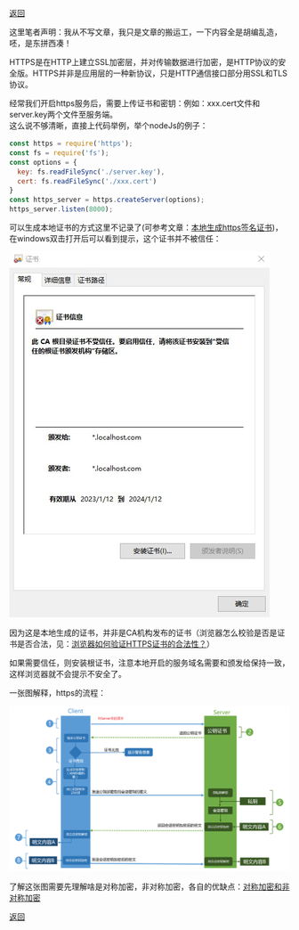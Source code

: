 [返回](./index.md)

这里笔者声明：我从不写文章，我只是文章的搬运工，一下内容全是胡编乱造，呸，是东拼西凑！

HTTPS是在HTTP上建立SSL加密层，并对传输数据进行加密，是HTTP协议的安全版。HTTPS并非是应用层的一种新协议，只是HTTP通信接口部分用SSL和TLS协议。

经常我们开启https服务后，需要上传证书和密钥：例如：xxx.cert文件和server.key两个文件至服务端。\
这么说不够清晰，直接上代码举例，举个nodeJs的例子：
```javascript
const https = require('https');
const fs = require('fs');
const options = {
  key: fs.readFileSync('./server.key'),
  cert: fs.readFileSync('./xxx.cert')
}
const https_server = https.createServer(options);
https_server.listen(8000);
```

可以生成本地证书的方式这里不记录了(可参考文章：[本地生成https签名证书](https://blog.csdn.net/sinat_40914914/article/details/121248337))，在windows双击打开后可以看到提示，这个证书并不被信任：

![image](./images/cert.jpg)

因为这是本地生成的证书，并非是CA机构发布的证书（浏览器怎么校验是否是证书是否合法，见：[浏览器如何验证HTTPS证书的合法性？](https://www.zhihu.com/question/37370216)）

如果需要信任，则安装根证书，注意本地开启的服务域名需要和颁发给保持一致，这样浏览器就不会提示不安全了。

一张图解释，https的流程：

![ssl](./images/ssl.jpg)

了解这张图需要先理解啥是对称加密，非对称加密，各自的优缺点：[对称加密和非对称加密](https://zhuanlan.zhihu.com/p/436455172)

[返回](./index.md)